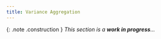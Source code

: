 ```yaml
---
title: Variance Aggregation
---
```


{: .note .construction }
_This section is a **work in progress**..._

<div style="min-height: 800px"></div>
